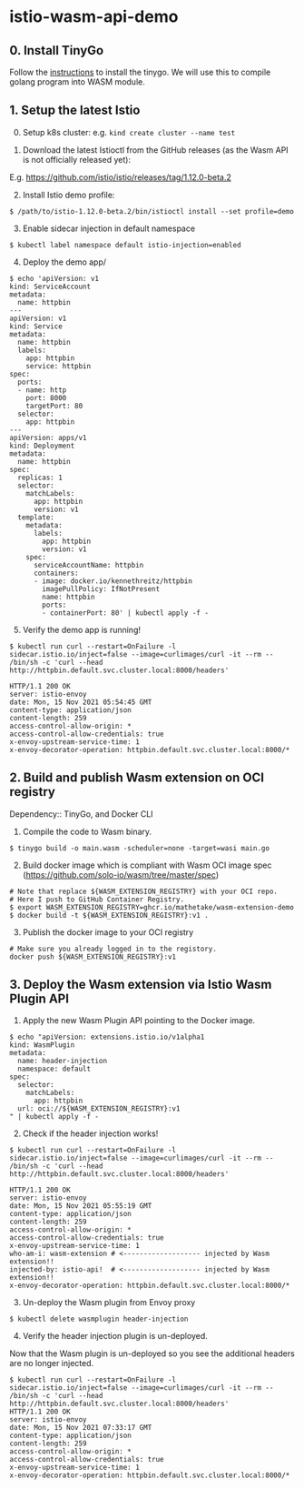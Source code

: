 # istio-wasm-api-demo

## 0. Install TinyGo

Follow the [instructions](https://tinygo.org/getting-started/install/linux/) to install the tinygo.
We will use this to compile golang program into WASM module.

## 1. Setup the latest Istio

0. Setup k8s cluster: e.g. `kind create cluster --name test`

1. Download the latest Istioctl from the GitHub releases (as the Wasm API is not officially released yet):

E.g. https://github.com/istio/istio/releases/tag/1.12.0-beta.2

2. Install Istio demo profile:

```
$ /path/to/istio-1.12.0-beta.2/bin/istioctl install --set profile=demo
```

3. Enable sidecar injection in default namespace

```
$ kubectl label namespace default istio-injection=enabled
```

4. Deploy the demo app/
```
$ echo 'apiVersion: v1
kind: ServiceAccount
metadata:
  name: httpbin
---
apiVersion: v1
kind: Service
metadata:
  name: httpbin
  labels:
    app: httpbin
    service: httpbin
spec:
  ports:
  - name: http
    port: 8000
    targetPort: 80
  selector:
    app: httpbin
---
apiVersion: apps/v1
kind: Deployment
metadata:
  name: httpbin
spec:
  replicas: 1
  selector:
    matchLabels:
      app: httpbin
      version: v1
  template:
    metadata:
      labels:
        app: httpbin
        version: v1
    spec:
      serviceAccountName: httpbin
      containers:
      - image: docker.io/kennethreitz/httpbin
        imagePullPolicy: IfNotPresent
        name: httpbin
        ports:
        - containerPort: 80' | kubectl apply -f -
```

5. Verify the demo app is running!

```
$ kubectl run curl --restart=OnFailure -l sidecar.istio.io/inject=false --image=curlimages/curl -it --rm -- /bin/sh -c 'curl --head http://httpbin.default.svc.cluster.local:8000/headers'

HTTP/1.1 200 OK
server: istio-envoy
date: Mon, 15 Nov 2021 05:54:45 GMT
content-type: application/json
content-length: 259
access-control-allow-origin: *
access-control-allow-credentials: true
x-envoy-upstream-service-time: 1
x-envoy-decorator-operation: httpbin.default.svc.cluster.local:8000/*
```

## 2. Build and publish Wasm extension on OCI registry


Dependency:: TinyGo, and Docker CLI


1. Compile the code to Wasm binary.

```
$ tinygo build -o main.wasm -scheduler=none -target=wasi main.go
```

2. Build docker image which is compliant with Wasm OCI image spec (https://github.com/solo-io/wasm/tree/master/spec)

```
# Note that replace ${WASM_EXTENSION_REGISTRY} with your OCI repo.
# Here I push to GitHub Container Registry.
$ export WASM_EXTENSION_REGISTRY=ghcr.io/mathetake/wasm-extension-demo
$ docker build -t ${WASM_EXTENSION_REGISTRY}:v1 .
```

3. Publish the docker image to your OCI registry

```
# Make sure you already logged in to the registory.
docker push ${WASM_EXTENSION_REGISTRY}:v1
```


## 3. Deploy the Wasm extension via Istio Wasm Plugin API

1. Apply the new Wasm Plugin API pointing to the Docker image.

```
$ echo "apiVersion: extensions.istio.io/v1alpha1
kind: WasmPlugin
metadata:
  name: header-injection
  namespace: default
spec:
  selector:
    matchLabels:
      app: httpbin
  url: oci://${WASM_EXTENSION_REGISTRY}:v1
" | kubectl apply -f -
```

2. Check if the header injection works!

```dotnetcli
$ kubectl run curl --restart=OnFailure -l sidecar.istio.io/inject=false --image=curlimages/curl -it --rm -- /bin/sh -c 'curl --head http://httpbin.default.svc.cluster.local:8000/headers'

HTTP/1.1 200 OK
server: istio-envoy
date: Mon, 15 Nov 2021 05:55:19 GMT
content-type: application/json
content-length: 259
access-control-allow-origin: *
access-control-allow-credentials: true
x-envoy-upstream-service-time: 1
who-am-i: wasm-extension # <------------------- injected by Wasm extension!!
injected-by: istio-api!  # <------------------- injected by Wasm extension!!
x-envoy-decorator-operation: httpbin.default.svc.cluster.local:8000/*
```

3. Un-deploy the Wasm plugin from Envoy proxy

```
$ kubectl delete wasmplugin header-injection 
```


4. Verify the header injection plugin is un-deployed.

Now that the Wasm plugin is un-deployed so you see the additional headers are no longer injected.

```
$ kubectl run curl --restart=OnFailure -l sidecar.istio.io/inject=false --image=curlimages/curl -it --rm -- /bin/sh -c 'curl --head http://httpbin.default.svc.cluster.local:8000/headers'
HTTP/1.1 200 OK
server: istio-envoy
date: Mon, 15 Nov 2021 07:33:17 GMT
content-type: application/json
content-length: 259
access-control-allow-origin: *
access-control-allow-credentials: true
x-envoy-upstream-service-time: 1
x-envoy-decorator-operation: httpbin.default.svc.cluster.local:8000/*
```

